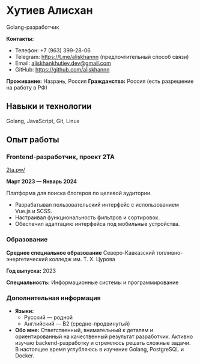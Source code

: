# Хутиев Алисхан

Golang-разработчик

**Контакты:**

- Телефон: +7 (963) 399-28-06
- Telegram: https://t.me/aliskhannn (предпочтительный способ связи)
- Email: aliskhankhutiev.dev@gmail.com
- GitHub: https://github.com/aliskhannn

**Проживание:** Назрань, Россия
**Гражданство:** Россия (есть разрешение на работу в РФ)

## **Навыки и технологии**

Golang, JavaScript, Git, Linux

## Опыт работы

### Frontend-разработчик, проект 2TA

[2ta.pw/](http://2ta.pw/)

**Март 2023 — Январь 2024**

Платформа для поиска блогеров по целевой аудитории.

- Разрабатывал пользовательский интерфейс с использованием Vue.js и SCSS.
- Настраивал функциональность фильтров и сортировок.
- Обеспечил адаптацию интерфейса под мобильные устройства.

### Образование

**Среднее специальное образование**
Северо-Кавказский топливно-энергетический колледж им. Т. Х. Цурова

**Год выпуска:** 2023

**Специальность:** Информационные системы и программирование

### Дополнительная информация

- **Языки:**
    - Русский — родной
    - Английский — B2 (средне-продвинутый)
- **Обо мне:**
Ответственный, внимательный к деталям и ориентированный на качественный результат разработчик. Активно изучаю backend-разработку и стремлюсь решать сложные задачи. В настоящее время углубляюсь в изучение Golang, PostgreSQL и Docker.
